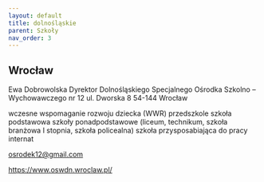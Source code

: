 ```yaml
---
layout: default
title: dolnośląskie
parent: Szkoły
nav_order: 3
---
```


## Wrocław

Ewa Dobrowolska
Dyrektor
Dolnośląskiego Specjalnego Ośrodka
Szkolno – Wychowawczego nr 12
ul. Dworska 8
54-144 Wrocław

wczesne wspomaganie rozwoju dziecka (WWR)
przedszkole
szkoła podstawowa
szkoły ponadpodstawowe
(liceum, technikum, szkoła branżowa I stopnia, szkoła policealna)
szkoła przysposabiająca do pracy
internat

osrodek12@gmail.com

https://www.oswdn.wroclaw.pl/
